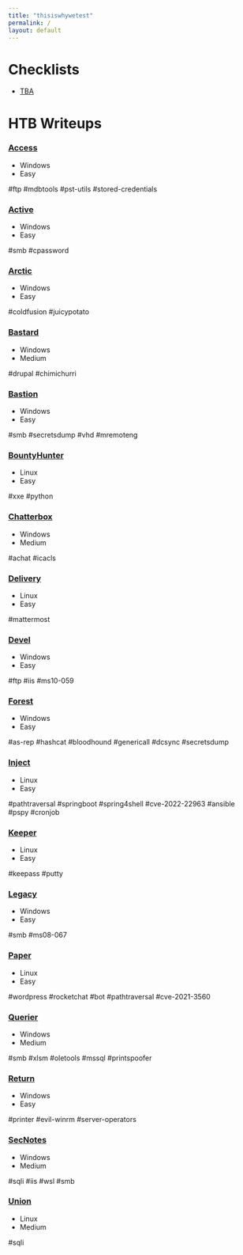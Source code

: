 ```yaml
---
title: "thisiswhywetest"
permalink: /
layout: default
---
```


# Checklists

- [TBA](#)

# HTB Writeups

### [Access](/writeups/access.md)

- Windows
- Easy

#ftp #mdbtools #pst-utils #stored-credentials

### [Active](/writeups/active.md)

- Windows
- Easy

#smb #cpassword

### [Arctic](/writeups/arctic.md)

- Windows
- Easy

#coldfusion #juicypotato

### [Bastard](/writeups/bastard.md)

- Windows
- Medium

#drupal #chimichurri

### [Bastion](/writeups/bastion.md)

- Windows
- Easy

#smb #secretsdump #vhd #mremoteng

### [BountyHunter](/writeups/bountyhunter.md)

- Linux
- Easy

#xxe #python

### [Chatterbox](/writeups/chatterbox.md)

- Windows
- Medium

#achat #icacls

### [Delivery](/writeups/delivery.md)

- Linux
- Easy

#mattermost

### [Devel](/writeups/devel.md)

- Windows
- Easy

#ftp #iis #ms10-059

### [Forest](/writeups/forest.md)

- Windows
- Easy

#as-rep #hashcat #bloodhound #genericall #dcsync #secretsdump

### [Inject](/writeups/inject.md)

- Linux
- Easy

#pathtraversal #springboot #spring4shell #cve-2022-22963 #ansible #pspy #cronjob

### [Keeper](/writeups/keeper.md)

- Linux
- Easy

#keepass #putty

### [Legacy](/writeups/legacy.md)

- Windows
- Easy

#smb #ms08-067

### [Paper](/writeups/paper.md)

- Linux
- Easy

#wordpress #rocketchat #bot #pathtraversal #cve-2021-3560

### [Querier](/writeups/querier.md)

- Windows
- Medium

#smb #xlsm #oletools #mssql #printspoofer

### [Return](/writeups/return.md)

- Windows
- Easy

#printer #evil-winrm #server-operators

### [SecNotes](/writeups/secnotes)

- Windows
- Medium

#sqli #iis #wsl #smb

### [Union](/writeups/union)

- Linux
- Medium

#sqli
